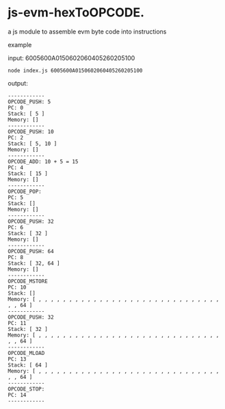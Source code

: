 # js-evm-hexToOPCODE.
a js module to assemble evm byte code into instructions

example

input: 6005600A0150602060405260205100

``node index.js 6005600A0150602060405260205100``

output:

```
------------
OPCODE_PUSH: 5
PC: 0
Stack: [ 5 ]
Memory: []
------------
OPCODE_PUSH: 10
PC: 2
Stack: [ 5, 10 ]
Memory: []
------------
OPCODE_ADD: 10 + 5 = 15
PC: 4
Stack: [ 15 ]
Memory: []
------------
OPCODE_POP:
PC: 5
Stack: []
Memory: []
------------
OPCODE_PUSH: 32
PC: 6
Stack: [ 32 ]
Memory: []
------------
OPCODE_PUSH: 64
PC: 8
Stack: [ 32, 64 ]
Memory: []
------------
OPCODE_MSTORE
PC: 10
Stack: []
Memory: [ , , , , , , , , , , , , , , , , , , , , , , , , , , , , , , , , 64 ]
------------
OPCODE_PUSH: 32
PC: 11
Stack: [ 32 ]
Memory: [ , , , , , , , , , , , , , , , , , , , , , , , , , , , , , , , , 64 ]
------------
OPCODE_MLOAD
PC: 13
Stack: [ 64 ]
Memory: [ , , , , , , , , , , , , , , , , , , , , , , , , , , , , , , , , 64 ]
------------
OPCODE_STOP:
PC: 14
------------
```
